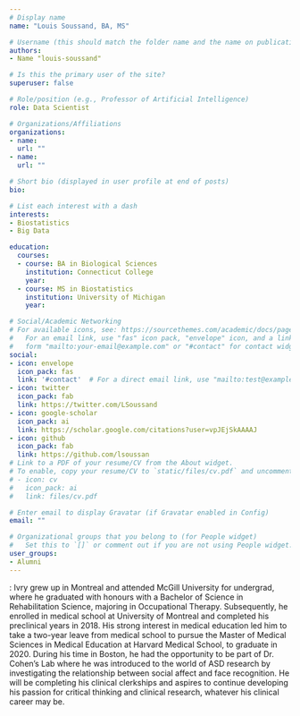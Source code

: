 ```yaml
---
# Display name
name: "Louis Soussand, BA, MS"

# Username (this should match the folder name and the name on publications)
authors:
- Name "louis-soussand"

# Is this the primary user of the site?
superuser: false

# Role/position (e.g., Professor of Artificial Intelligence)
role: Data Scientist

# Organizations/Affiliations
organizations:
- name: 
  url: ""
- name: 
  url: ""

# Short bio (displayed in user profile at end of posts)
bio: 

# List each interest with a dash
interests:
- Biostatistics
- Big Data

education:
  courses:
  - course: BA in Biological Sciences 
    institution: Connecticut College
    year:
  - course: MS in Biostatistics
    institution: University of Michigan
    year: 

# Social/Academic Networking
# For available icons, see: https://sourcethemes.com/academic/docs/page-builder/#icons
#   For an email link, use "fas" icon pack, "envelope" icon, and a link in the
#   form "mailto:your-email@example.com" or "#contact" for contact widget.
social:
- icon: envelope
  icon_pack: fas
  link: '#contact'  # For a direct email link, use "mailto:test@example.org".
- icon: twitter
  icon_pack: fab
  link: https://twitter.com/LSoussand
- icon: google-scholar
  icon_pack: ai
  link: https://scholar.google.com/citations?user=vpJEjSkAAAAJ
- icon: github
  icon_pack: fab
  link: https://github.com/lsoussan
# Link to a PDF of your resume/CV from the About widget.
# To enable, copy your resume/CV to `static/files/cv.pdf` and uncomment the lines below.
# - icon: cv
#   icon_pack: ai
#   link: files/cv.pdf

# Enter email to display Gravatar (if Gravatar enabled in Config)
email: ""

# Organizational groups that you belong to (for People widget)
#   Set this to `[]` or comment out if you are not using People widget.
user_groups:
- Alumni
---
```


: Ivry grew up in Montreal and attended McGill University for undergrad, where he graduated with honours with a Bachelor of Science in Rehabilitation Science, majoring in Occupational Therapy. Subsequently, he enrolled in medical school at University of Montreal and completed his preclinical years in 2018. His strong interest in medical education led him to take a two-year leave from medical school to pursue the Master of Medical Sciences in Medical Education at Harvard Medical School, to graduate in 2020. During his time in Boston, he had the opportunity to be part of Dr. Cohen’s Lab where he was introduced to the world of ASD research by investigating the relationship between social affect and face recognition. He will be completing his clinical clerkships and aspires to continue developing his passion for critical thinking and clinical research, whatever his clinical career may be.
